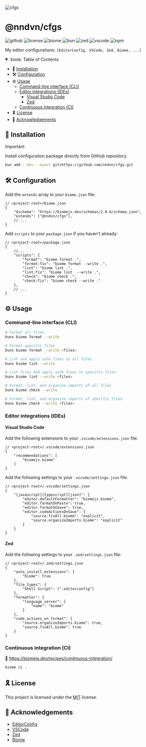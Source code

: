 ![cfgs](https://socialify.git.ci/nndvn/cfgs/image?custom_description=My+editor+configurations%3A+EditorConfig%2C+VSCode%2C+Zed%2C+Biome%2C+...&description=1&font=JetBrains+Mono&name=1&owner=1&pattern=Floating+Cogs&theme=Dark)

# @nndvn/cfgs

![github](https://img.shields.io/github/package-json/v/nndvn/cfgs?style=flat-square&logo=github&logoColor=white&color=10069F&label=github)
![license](https://img.shields.io/github/license/nndvn/cfgs?style=flat-square&logo=opensourceinitiative&logoColor=white&color=10069F&label=license)
![biome](https://img.shields.io/npm/v/%40biomejs%2Fbiome?style=flat-square&logo=biome&logoColor=white&color=10069F&label=biome)
![bun](https://img.shields.io/github/v/release/oven-sh/bun?style=flat-square&logo=bun&logoColor=white&color=10069F&label=bun)
![zed](https://img.shields.io/github/v/release/zed-industries/zed?style=flat-square&logo=zedindustries&logoColor=white&color=10069F&label=zed)
![vscode](https://img.shields.io/github/v/release/microsoft/vscode?style=flat-square&logo=vscodium&logoColor=white&color=10069F&label=vscode)
![npm](https://img.shields.io/npm/v/@nndvn/cfgs?style=flat-square&logo=npm&logoColor=white&color=10069F&label=npm)

My editor configurations: `[EditorConfig, VSCode, Zed, Biome, ...]`

<details open>
<summary>:book: Table of Contents</summary>

* :rocket: [Installation](#rocket-installation)
* :hammer_and_wrench: [Configuration](#hammer_and_wrench-configuration)
* :gear: [Usage](#gear-usage)
    * [Command-line interface (CLI)](#command-line-interface-cli)
    * [Editor integrations (IDEs)](#editor-integrations-ides)
        * [Visual Studio Code](#visual-studio-code)
        * [Zed](#zed)
    * [Continuous integration (CI)](#continuous-integration-ci)
* :reminder_ribbon: [License](#reminder_ribbon-license)
* :raised_hands: [Acknowledgements](#raised_hands-acknowledgements)

</details>

## :rocket: Installation

> [!IMPORTANT] 
> Install configuration package directly from GitHub repository.

```bash
bun add --dev --exact git+https://github.com/nndvn/cfgs.git
```

## :hammer_and_wrench: Configuration

Add the `extends` array to your `biome.json` file:

```jsonc
// <project-root>/biome.json
{
    "$schema": "https://biomejs.dev/schemas/2.0.6/schema.json",
    "extends": ["@nndvn/cfgs"],
    // ...
}
```

Add `scripts` to your `package.json` if you haven't already:

```jsonc
// <project-root>/package.json
{
    //...
    "scripts": {
        "format": "biome format .",
        "format:fix": "biome format --write .",
        "lint": "biome lint .",
        "lint:fix": "biome lint  --write .",
        "check": "biome check .",
        "check:fix": "biome check --write ."
    },
    // ...
}
```

## :gear: Usage

### Command-line interface (CLI)

```bash
# Format all files
bunx biome format --write

# Format specific files
bunx biome format --write <files>

# Lint and apply safe fixes to all files
bunx biome lint --write

# Lint files and apply safe fixes to specific files
bunx biome lint --write <files>

# Format, lint, and organize imports of all files
bunx biome check --write

# Format, lint, and organize imports of specific files
bunx biome check --write <files>
```

### Editor integrations (IDEs)

#### Visual Studio Code

Add the following extensions to your `.vscode/extensions.json` file:

```jsonc
// <project-root>/.vscode/extensions.json
{
    "recommendations": [
        "biomejs.biome"
    ]
}
```

Add the following settings to your `.vscode/settings.json` file:

```jsonc
// <project-root>/.vscode/settings.json
{
    "[javascript][typescript][json]": {
        "editor.defaultFormatter": "biomejs.biome",
        "editor.formatOnPaste": true,
        "editor.formatOnSave": true,
        "editor.codeActionsOnSave": {
            "source.fixAll.biome": "explicit",
            "source.organizeImports.biome": "explicit"
        }
    }
}
```

#### Zed

Add the following settings to your `.zed/settings.json` file:

```jsonc
// <project-root>/.zed/settings.json
{
    "auto_install_extensions": {
        "biome": true
    },
    "file_types": {
        "Shell Script": [".editorconfig"]
    },
    "formatter": {
        "language_server": {
            "name": "biome"
        }
    },
    "code_actions_on_format": {
        "source.organizeImports.biome": true,
        "source.fixAll.biome": true
    }
}
```

### Continuous integration (CI)

:construction: https://biomejs.dev/recipes/continuous-integration/

```bash
biome ci .
```

## :reminder_ribbon: License

This project is licensed under the [MIT](LICENSE) license.

## :raised_hands: Acknowledgements

 - [EditorConfig](https://editorconfig.org)
 - [VSCode](https://code.visualstudio.com/docs)
 - [Zed](https://zed.dev/docs)
 - [Biome](https://biomejs.dev/guides/getting-started)
